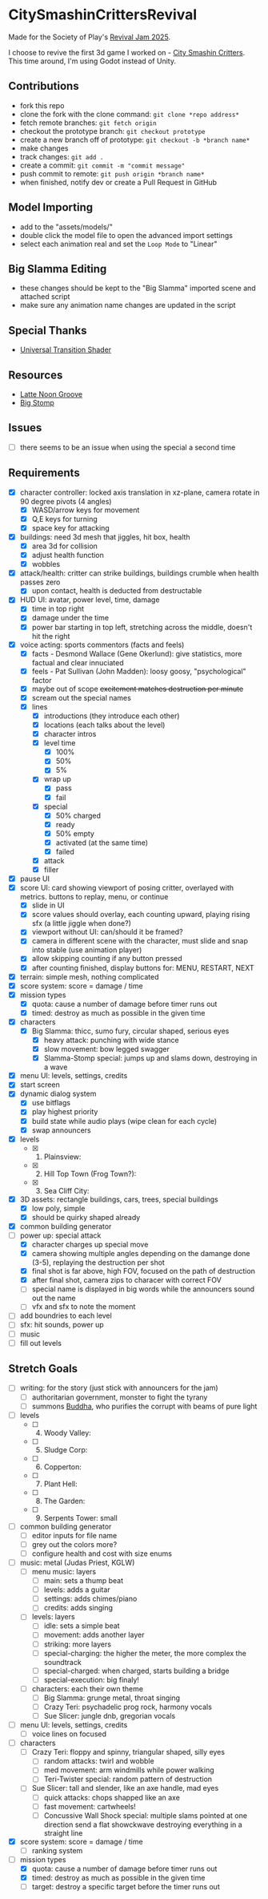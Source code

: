 # CitySmashinCrittersRevival

Made for the Society of Play's [Revival Jam 2025](https://itch.io/jam/revival-jam-2025).

I choose to revive the first 3d game I worked on - [City Smashin Critters](https://github.com/Wake1st/CitySmashinCritters). This time around, I'm using Godot instead of Unity.

## Contributions

- fork this repo
- clone the fork with the clone command: `git clone *repo address*`
- fetch remote branches: `git fetch origin`
- checkout the prototype branch: `git checkout prototype`
- create a new branch off of prototype: `git checkout -b *branch name*`
- make changes
- track changes: `git add .`
- create a commit: `git commit -m "commit message"`
- push commit to remote: `git push origin *branch name*`
- when finished, notify dev or create a Pull Request in GitHub

## Model Importing

- add to the "assets/models/"
- double click the model file to open the advanced import settings
- select each animation real and set the `Loop Mode` to "Linear"

## Big Slamma Editing

- these changes should be kept to the "Big Slamma" imported scene and attached script
- make sure any animation name changes are updated in the script

## Special Thanks

- [Universal Transition Shader](https://github.com/cashew-olddew/Universal-Transition-Shader)

## Resources

- [Latte Noon Groove](https://tinyurl.com/256yqa7w)
- [Big Stomp](https://tinyurl.com/28sqywyn)

## Issues

- [ ] there seems to be an issue when using the special a second time

## Requirements

- [x] character controller: locked axis translation in xz-plane, camera rotate in 90 degree pivots (4 angles)
	- [x] WASD/arrow keys for movement
	- [x] Q,E keys for turning
	- [x] space key for attacking
- [x] buildings: need 3d mesh that jiggles, hit box, health
	- [x] area 3d for collision
	- [x] adjust health function
	- [x] wobbles
- [x] attack/health: critter can strike buildings, buildings crumble when health passes zero
	- [x] upon contact, health is deducted from destructable
- [x] HUD UI: avatar, power level, time, damage
	- [x] time in top right
	- [x] damage under the time
	- [x] power bar starting in top left, stretching across the middle, doesn't hit the right
- [x] voice acting: sports commentors (facts and feels)
	- [x] facts - Desmond Wallace (Gene Okerlund): give statistics, more factual and clear innuciated
	- [x] feels - Pat Sullivan (John Madden): loosy goosy, "psychological" factor
	- [x] maybe out of scope ~~excitement matches destruction per minute~~
	- [x] scream out the special names
	- [x] lines
		- [x] introductions (they introduce each other)
		- [x] locations (each talks about the level)
		- [x] character intros
		- [x] level time
			- [x] 100%
			- [x] 50%
			- [x] 5%
		- [x] wrap up
			- [x] pass
			- [x] fail
		- [x] special
			- [x] 50% charged
			- [x] ready
			- [x] 50% empty
			- [x] activated (at the same time)
			- [x] failed
		- [x] attack
		- [x] filler
- [x] pause UI
- [x] score UI: card showing viewport of posing critter, overlayed with metrics. buttons to replay, menu, or continue
	- [x] slide in UI
	- [x] score values should overlay, each counting upward, playing rising sfx (a little jiggle when done?)
	- [x] viewport without UI: can/should it be framed?
	- [x] camera in different scene with the character, must slide and snap into stable (use animation player)
	- [x] allow skipping counting if any button pressed
	- [x] after counting finished, display buttons for: MENU, RESTART, NEXT
- [x] terrain: simple mesh, nothing complicated
- [x] score system: score = damage / time
- [x] mission types
	- [x] quota: cause a number of damage before timer runs out
	- [x] timed: destroy as much as possible in the given time
- [x] characters
	- [x] Big Slamma: thicc, sumo fury, circular shaped, serious eyes
		- [x] heavy attack: punching with wide stance
		- [x] slow movement: bow legged swagger
		- [x] Slamma-Stomp special: jumps up and slams down, destroying in a wave
- [x] menu UI: levels, settings, credits
- [x] start screen
- [x] dynamic dialog system
	- [x] use bitflags
	- [x] play highest priority
	- [x] build state while audio plays (wipe clean for each cycle)
	- [x] swap announcers
- [x] levels
	- [x] 1) Plainsview:
	- [x] 2) Hill Top Town (Frog Town?):
	- [x] 3) Sea Cliff City:
- [x] 3D assets: rectangle buildings, cars, trees, special buildings
	- [x] low poly, simple
	- [x] should be quirky shaped already
- [x] common building generator 
- [ ] power up: special attack
	- [x] character charges up special move
	- [x] camera showing multiple angles depending on the damange done (3-5), replaying the destruction per shot
	- [x] final shot is far above, high FOV, focused on the path of destruction
	- [x] after final shot, camera zips to characer with correct FOV
	- [ ] special name is displayed in big words while the announcers sound out the name
	- [ ] vfx and sfx to note the moment
- [ ] add boundries to each level
- [ ] sfx: hit sounds, power up
- [ ] music
- [ ] fill out levels

## Stretch Goals
- [ ] writing: for the story (just stick with announcers for the jam)
	- [ ] authoritarian government, monster to fight the tyrany
	- [ ] summons [Buddha](https://www.youtube.com/watch?v=FmEntfLk8Qk&list=PLIdROkqAzq9C8_iwRdPp7JhPAnbzah2uk), who purifies the corrupt with beams of pure light
- [ ] levels
	- [ ] 4) Woody Valley:
	- [ ] 5) Sludge Corp:
	- [ ] 6) Copperton:
	- [ ] 7) Plant Hell:
	- [ ] 8) The Garden:
	- [ ] 9) Serpents Tower: small
- [ ] common building generator 
	- [ ] editor inputs for file name
	- [ ] grey out the colors more?
	- [ ] configure health and cost with size enums
- [ ] music: metal (Judas Priest, KGLW)
	- [ ] menu music: layers
		- [ ] main: sets a thump beat
		- [ ] levels: adds a guitar
		- [ ] settings: adds chimes/piano
		- [ ] credits: adds singing
	- [ ] levels: layers
		- [ ] idle: sets a simple beat
		- [ ] movement: adds another layer
		- [ ] striking: more layers
		- [ ] special-charging: the higher the meter, the more complex the soundtrack
		- [ ] special-charged: when charged, starts building a bridge
		- [ ] special-execution: big finaly!
	- [ ] characters: each their own theme
		- [ ] Big Slamma: grunge metal, throat singing
		- [ ] Crazy Teri: psychadelic prog rock, harmony vocals
		- [ ] Sue Slicer: jungle dnb, gregorian vocals
- [ ] menu UI: levels, settings, credits
	- [ ] voice lines on focused
- [ ] characters
	- [ ] Crazy Teri: floppy and spinny, triangular shaped, silly eyes
		- [ ] random attacks: twirl and wobble
		- [ ] med movement: arm windmills while power walking
		- [ ] Teri-Twister special:  random pattern of destruction
	- [ ] Sue Slicer: tall and slender, like an axe handle, mad eyes
		- [ ] quick attacks: chops shapped like an axe
		- [ ] fast movement: cartwheels!
		- [ ] Concussive Wall Shock special: multiple slams pointed at one direction send a flat showckwave destroying everything in a straight line
- [x] score system: score = damage / time
	- [ ] ranking system
- [ ] mission types
	- [x] quota: cause a number of damage before timer runs out
	- [x] timed: destroy as much as possible in the given time
	- [ ] target: destroy a specific target before the timer runs out
